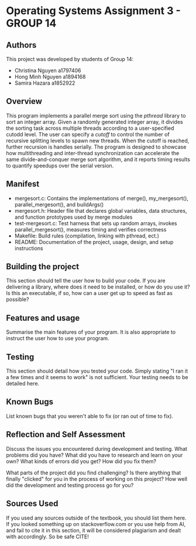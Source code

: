 # Operating Systems Assignment 3 - GROUP 14

## Authors

This project was developed by students of Group 14:
- Christina Nguyen a1797406
- Hong Minh Nguyen a1894168
- Samira Hazara a1852922

## Overview

This program implements a parallel merge sort using the *pthread* library to sort an integer array. Given a randomly generated integer array, it divides the sorting task across multiple threads according to a user-specified cutodd level. The user can specify a *cutoff* to control the number of recursive splitting levels to spawn new threads. When the cutoff is reached, further recursion is handles serially. The program is designed to showcase how multithreading and inter-thread synchronization can accelerate the same divide-and-conquer merge sort algorithm, and it reports timing results to quantify speedups over the serial version.

## Manifest

- mergesort.c: Contains the implementations of merge(), my_mergesort(), parallel_mergesort(), and buildArgs()
- mergesort.h: Header file that declares global variables, data structures, and function prototypes used by merge modules
- test-mergesort.c: Test harness that sets up random arrays, invokes parallel_mergesort(), measures timing and verifies correctness
- Makefile: Build rules (compilation, linking with pthread, ect.)
- README: Documentation of the project, usage, design, and setup instructions

## Building the project

This section should tell the user how to build your code.  If you are
delivering a library, where does it need to be installed, or how do you use
it? Is this an executable, if so, how can a user get up to speed as fast as
possible?

## Features and usage

Summarise the main features of your program. It is also appropriate to
instruct the user how to use your program.

## Testing

This section should detail how you tested your code. Simply stating "I ran
it a few times and it seems to work" is not sufficient. Your testing needs
to be detailed here.

## Known Bugs

List known bugs that you weren't able to fix (or ran out of time to fix).

## Reflection and Self Assessment

Discuss the issues you encountered during development and testing. What
problems did you have? What did you have to research and learn on your own?
What kinds of errors did you get? How did you fix them?

What parts of the project did you find challenging? Is there anything that
finally "clicked" for you in the process of working on this project? How well
did the development and testing process go for you?

## Sources Used

If you used any sources outside of the textbook, you should list them here. 
If you looked something up on stackoverflow.com or you use help from AI, and 
fail to cite it in this section, it will be considered plagiarism and dealt 
with accordingly. So be safe CITE!
